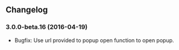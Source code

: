 ## Changelog
### 3.0.0-beta.16 (2016-04-19)
* Bugfix: Use url provided to popup open function to open popup.
